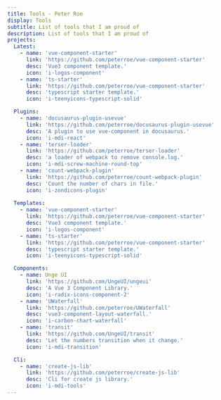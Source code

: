 ```yaml
---
title: Tools - Peter Roe
display: Tools
subtitle: List of tools that I am proud of
description: List of tools that I am proud of
projects:
  Latest:
    - name: 'vue-component-starter'
      link: 'https://github.com/peterroe/vue-component-starter'
      desc: 'Vue3 component template.'
      icon: 'i-logos-component'
    - name: 'ts-starter'
      link: 'https://github.com/peterroe/vue-component-starter'
      desc: 'typescript starter template.'
      icon: 'i-teenyicons-typescript-solid'

  Plugins:
    - name: 'docusaurus-plugin-usevue'
      link: 'https://github.com/peterroe/docusaurus-plugin-usevue'
      desc: 'A plugin to use vue-component in docusaurus.'
      icon: 'i-mdi-react'
    - name: 'terser-loader'
      link: 'https://github.com/peterroe/terser-loader'
      desc: 'a loader of webpack to remove console.log.'
      icon: 'i-mdi-screw-machine-round-top'
    - name: 'count-webpack-plugin'
      link: 'https://github.com/peterroe/count-webpack-plugin'
      desc: 'Count the number of chars in file.'
      icon: 'i-zondicons-plugin'
  
  Templates:
    - name: 'vue-component-starter'
      link: 'https://github.com/peterroe/vue-component-starter'
      desc: 'Vue3 component template.'
      icon: 'i-logos-component'
    - name: 'ts-starter'
      link: 'https://github.com/peterroe/vue-component-starter'
      desc: 'typescript starter template.'
      icon: 'i-teenyicons-typescript-solid'

  Components:
    - name: Unge UI
      link: 'https://github.com/UngeUI/ungeui'
      desc: 'A Vue 3 Component Library.'
      icon: 'i-radix-icons-component-2'
    - name: 'UWaterfall'
      link: 'https://github.com/peterroe/UWaterfall'
      desc: 'vue3-component-layout-waterfall.'
      icon: 'i-carbon-chart-waterfall'
    - name: 'transit'
      link: 'https://github.com/UngeUI/transit'
      desc: 'Let the numbers transition when it change.'
      icon: 'i-mdi-transition'

  Cli:
    - name: 'create-js-lib'
      link: 'https://github.com/peterroe/create-js-lib'
      desc: 'Cli for create js library.'
      icon: 'i-mdi-tools'
---
```


<ListProjects :projects="frontmatter.projects"/>

<!-- <StarsRanking/> -->